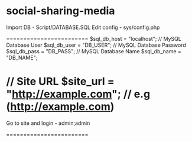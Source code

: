 # social-sharing-media

Import DB - Script/DATABASE.SQL
Edit config - sys/config.php

========================
$sql_db_host = "localhost";
// MySQL Database User
$sql_db_user = "DB_USER";
// MySQL Database Password
$sql_db_pass = "DB_PASS";
// MySQL Database Name
$sql_db_name = "DB_NAME";

// Site URL
$site_url = "http://example.com"; // e.g (http://example.com)
========================

Go to site and login - admin;admin

========================
